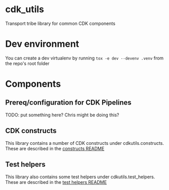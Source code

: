 # cdk_utils
Transport tribe library for common CDK components 

# Dev environment
You can create a dev virtualenv by running `tox -e dev --devenv .venv` from the repo's root folder

# Components

## Prereq/configuration for CDK Pipelines

TODO: put something here? Chris might be doing this?

## CDK constructs

This library contains a number of CDK constructs under cdkutils.constructs. These are described in the [constructs README](src/cdkutils/constructs/README.md)

## Test helpers

This library also contains some test helpers under cdkutils.test_helpers. These are described in the [test helpers README](src/cdkutils/test_helpers/README.md)